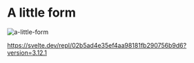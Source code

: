 # A little form

![a-little-form](https://user-images.githubusercontent.com/1257048/98465980-686c8a00-21ab-11eb-932f-5c9078676913.png)

https://svelte.dev/repl/02b5ad4e35ef4aa98181fb290756b9d6?version=3.12.1